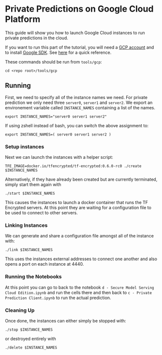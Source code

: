 # Private Predictions on Google Cloud Platform

This guide will show you how to launch Google Cloud instances to run private predictions in the cloud.

If you want to run this part of the tutorial, you will need a [GCP account](https://cloud.google.com/) and to install [Google SDK](https://cloud.google.com/sdk/install). See [here](../README.md#google-cloud-installation) for a quick reference.

These commands should be run from `tools/gcp`:

```shell
cd <repo root>/tools/gcp
```

## Running

First, we need to specify all of the instance names we need. For private prediction we only need three `server0`, `server1` and `server2`. We export an environement variable called `INSTANCE_NAMES` containing a list of the names.

```shell
export INSTANCE_NAMES="server0 server1 server2"
```
If using zshell instead of bash, you can switch the above assignment to:

```shell
export INSTANCE_NAMES=( server0 server1 server2 )
```

### Setup instances

Next we can launch the instances with a helper script:

```shell
TFE_IMAGE=docker.io/tfencrypted/tf-encrypted:0.6.0-rc0 ./create $INSTANCE_NAMES
```

Alternatively, if they have already been created but are currently terminated, simply start them again with

```shell
./start $INSTANCE_NAMES
```

This causes the instances to launch a docker container that runs the TF Encrypted servers. At this point they are waiting for a configuration file to be used to connect to other servers.

### Linking Instances

We can generate and share a configuration file amongst all of the instance with:

```shell
./link $INSTANCE_NAMES
```

This uses the instances external addresses to connect one another and also opens a port on each instance at 4440.

### Running the Notebooks

At this point you can go to back to the notebook `d - Secure Model Serving Cloud Edition.ipynb` and run the cells there and then back to `c - Private Prediction Client.ipynb` to run the actual prediction.

### Cleaning Up

Once done, the instances can either simply be stopped with:

```shell
./stop $INSTANCE_NAMES
```

or destroyed entirely with

```shell
./delete $INSTANCE_NAMES
```
